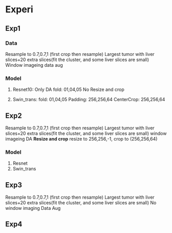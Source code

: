 # Experi
## Exp1
### Data
Resample to 0.7,0.7,1 (first crop then resample)
Largest tumor with liver slices+20 extra slices(fit the cluster, and some liver slices are small)
Window imageing
data aug
### Model
1. Resnet10: Only DA
    fold: 01,04,05
    No Resize and crop

2. Swin_trans:
    fold: 01,04,05
    Padding: 256,256,64
    CenterCrop: 256,256,64

## Exp2

Resample to 0.7,0.7,1 (first crop then resample)
Largest tumor with liver slices+20 extra slices(fit the cluster, and some liver slices are small)
window imageing
DA
**Resize and crop**  resize to 256,256,-1, crop to (256,256,64)

### Model
1. Resnet 
2. Swin_trans

## Exp3

Resample to 0.7,0.7,1 (first crop then resample)
Largest tumor with liver slices+20 extra slices(fit the cluster, and some liver slices are small)
No window imaging
Data Aug


## Exp4

